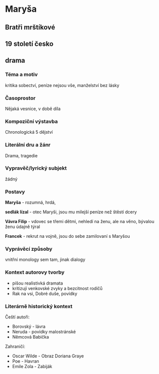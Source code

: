 # Maryša
## Bratři mrštíkové
## 19 století česko
## drama

### Téma a motiv
kritika sobectví, peníze nejsou vše, manželství bez lásky
### Časoprostor
Nějaká vesnice, v době díla
### Kompoziční výstavba
Chronologická 5 dějství
### Literální dru a žánr
Drama, tragedie
### Vypravěč/lyrický subjekt
žádný
### Postavy
**Maryša** - rozumná, hrdá, 

**sedlák lízal** - otec Maryši, jsou mu milejší peníze než štěstí dcery

**Vávra Filip** - vdovec se třemi dětmi, nehledí na ženu, ale na věno, bývalou ženu údajně týral

**Francek** - rekrut na vojně, jsou do sebe zamilovaní s Maryšou
### Vyprávěcí způsoby
vnitřní monology sem tam, jinak dialogy

### Kontext autorovy tvorby
* píšou realistivká dramata
* kritizují venkovské zvyky a bezcitnost rodičů
* Rak na vsi, Dobré duše, povídky
### Literárně historický kontext
Čeští autoři:
* Borovský - lávra
* Neruda - povídky malostránské
* Němcová Babička

Zahraničí:
* Oscar Wilde - Obraz Doriana Graye 
* Poe - Havran
* Emile Zola - Zabiják

